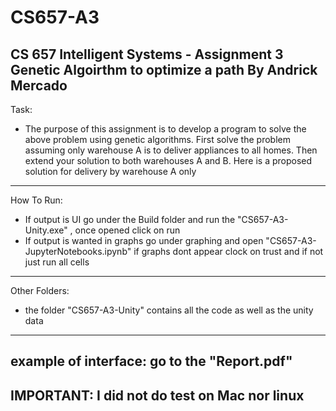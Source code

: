 # CS657-A3
CS 657 Intelligent Systems - Assignment 3 Genetic Algoirthm to optimize a path
By Andrick Mercado
-----------------------------------------------------------------------------------------------
Task:
* The purpose of this assignment is to develop a program to solve the above problem using genetic 
algorithms.  First solve the problem assuming only warehouse A  is to deliver appliances to all 
homes. Then extend your solution to both warehouses A and B. Here is a proposed solution for 
delivery by warehouse A only
-----------------------------------------------------------------------------------------------
How To Run:
* If output is UI go under the Build folder and run the "CS657-A3-Unity.exe" , 
once opened click on run
* If output is wanted in graphs go under graphing and open "CS657-A3-JupyterNotebooks.ipynb"
if graphs dont appear clock on trust and if not just run all cells
-----------------------------------------------------------------------------------------------
Other Folders:
* the folder "CS657-A3-Unity" contains all the code as well as the unity data
-----------------------------------------------------------------------------------------------
example of interface: go to the "Report.pdf"
-----------------------------------------------------------------------------------------------
IMPORTANT: I did not do test on Mac nor linux 
-----------------------------------------------------------------------------------------------
